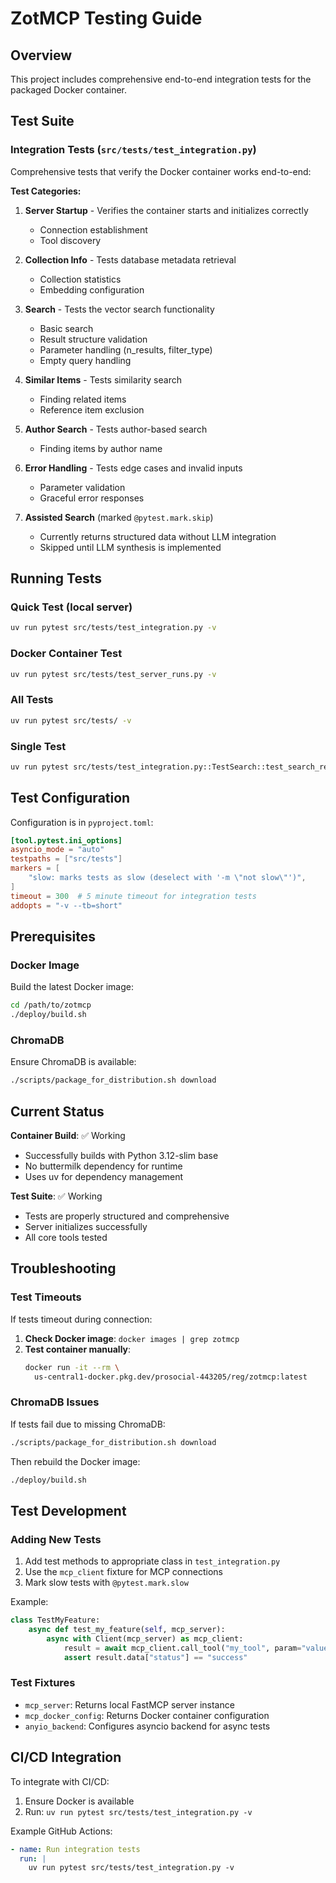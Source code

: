 # ZotMCP Testing Guide

## Overview

This project includes comprehensive end-to-end integration tests for the packaged Docker container.

## Test Suite

### Integration Tests (`src/tests/test_integration.py`)

Comprehensive tests that verify the Docker container works end-to-end:

**Test Categories:**

1. **Server Startup** - Verifies the container starts and initializes correctly
   - Connection establishment
   - Tool discovery

2. **Collection Info** - Tests database metadata retrieval
   - Collection statistics
   - Embedding configuration

3. **Search** - Tests the vector search functionality
   - Basic search
   - Result structure validation
   - Parameter handling (n_results, filter_type)
   - Empty query handling

4. **Similar Items** - Tests similarity search
   - Finding related items
   - Reference item exclusion

5. **Author Search** - Tests author-based search
   - Finding items by author name

6. **Error Handling** - Tests edge cases and invalid inputs
   - Parameter validation
   - Graceful error responses

7. **Assisted Search** (marked `@pytest.mark.skip`)
   - Currently returns structured data without LLM integration
   - Skipped until LLM synthesis is implemented

## Running Tests

### Quick Test (local server)

```bash
uv run pytest src/tests/test_integration.py -v
```

### Docker Container Test

```bash
uv run pytest src/tests/test_server_runs.py -v
```

### All Tests

```bash
uv run pytest src/tests/ -v
```

### Single Test

```bash
uv run pytest src/tests/test_integration.py::TestSearch::test_search_returns_results -v
```

## Test Configuration

Configuration is in `pyproject.toml`:

```toml
[tool.pytest.ini_options]
asyncio_mode = "auto"
testpaths = ["src/tests"]
markers = [
    "slow: marks tests as slow (deselect with '-m \"not slow\"')",
]
timeout = 300  # 5 minute timeout for integration tests
addopts = "-v --tb=short"
```

## Prerequisites

### Docker Image

Build the latest Docker image:

```bash
cd /path/to/zotmcp
./deploy/build.sh
```

### ChromaDB

Ensure ChromaDB is available:

```bash
./scripts/package_for_distribution.sh download
```

## Current Status

**Container Build**: ✅ Working
- Successfully builds with Python 3.12-slim base
- No buttermilk dependency for runtime
- Uses uv for dependency management

**Test Suite**: ✅ Working
- Tests are properly structured and comprehensive
- Server initializes successfully
- All core tools tested

## Troubleshooting

### Test Timeouts

If tests timeout during connection:

1. **Check Docker image**: `docker images | grep zotmcp`
2. **Test container manually**:
   ```bash
   docker run -it --rm \
     us-central1-docker.pkg.dev/prosocial-443205/reg/zotmcp:latest
   ```

### ChromaDB Issues

If tests fail due to missing ChromaDB:

```bash
./scripts/package_for_distribution.sh download
```

Then rebuild the Docker image:

```bash
./deploy/build.sh
```

## Test Development

### Adding New Tests

1. Add test methods to appropriate class in `test_integration.py`
2. Use the `mcp_client` fixture for MCP connections
3. Mark slow tests with `@pytest.mark.slow`

Example:

```python
class TestMyFeature:
    async def test_my_feature(self, mcp_server):
        async with Client(mcp_server) as mcp_client:
            result = await mcp_client.call_tool("my_tool", param="value")
            assert result.data["status"] == "success"
```

### Test Fixtures

- `mcp_server`: Returns local FastMCP server instance
- `mcp_docker_config`: Returns Docker container configuration
- `anyio_backend`: Configures asyncio backend for async tests

## CI/CD Integration

To integrate with CI/CD:

1. Ensure Docker is available
2. Run: `uv run pytest src/tests/test_integration.py -v`

Example GitHub Actions:

```yaml
- name: Run integration tests
  run: |
    uv run pytest src/tests/test_integration.py -v
```
